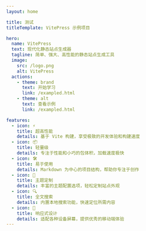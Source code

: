 ```yaml
---
layout: home

title: 测试
titleTemplate: VitePress 示例项目

hero:
  name: VitePress
  text: 现代化静态站点生成器
  tagline: 简单、强大、高性能的静态站点生成工具
  image:
    src: /logo.png
    alt: VitePress
  actions:
    - theme: brand
      text: 开始学习
      link: /exampled.html
    - theme: alt
      text: 查看示例
      link: /exampled.html

features:
  - icon: ⚡️
    title: 超高性能
    details: 基于 Vite 构建，享受极致的开发体验和构建速度
  - icon: 📦
    title: 轻量级
    details: 专注于性能和小巧的包体积，加载速度极快
  - icon: 🛠️
    title: 易于使用
    details: Markdown 为中心的项目结构，帮助你专注于创作
  - icon: 🎨
    title: 主题定制
    details: 丰富的主题配置选项，轻松定制站点外观
  - icon: 🔍
    title: 全文搜索
    details: 内置本地搜索功能，快速定位所需内容
  - icon: 📱
    title: 响应式设计
    details: 适配各种设备屏幕，提供优秀的移动端体验
---
```

